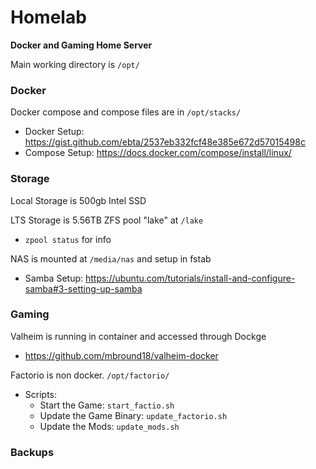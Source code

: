 # Homelab

__Docker and Gaming Home Server__

Main working directory is `/opt/`

### Docker
Docker compose and compose files are in `/opt/stacks/`
- Docker Setup: https://gist.github.com/ebta/2537eb332fcf48e385e672d57015498c
- Compose Setup: https://docs.docker.com/compose/install/linux/

### Storage
Local Storage is 500gb Intel SSD

LTS Storage is 5.56TB ZFS pool "lake" at `/lake`
- `zpool status` for info

NAS is mounted at `/media/nas` and setup in fstab
- Samba Setup: https://ubuntu.com/tutorials/install-and-configure-samba#3-setting-up-samba

### Gaming
Valheim is running in container and accessed through Dockge
- https://github.com/mbround18/valheim-docker

Factorio is non docker. `/opt/factorio/`
- Scripts:
    - Start the Game: `start_factio.sh`
    - Update the Game Binary: `update_factorio.sh`
    - Update the Mods: `update_mods.sh`

### Backups

